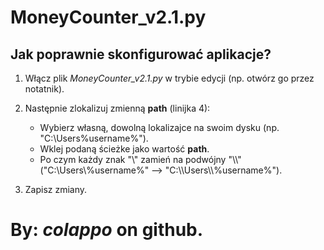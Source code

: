 # MoneyCounter_v2.1.py


## Jak poprawnie skonfigurować aplikacje?

1. Włącz plik *MoneyCounter_v2.1.py* w trybie edycji (np. otwórz go przez notatnik).

2. Następnie zlokalizuj zmienną **path** (linijka 4):
    - Wybierz własną, dowolną lokalizajce na swoim dysku (np. "C:\Users\%username%").
    - Wklej podaną ścieżke jako wartość **path**.
    - Po czym każdy znak "\\" zamień na podwójny "\\\\" ("C:\\Users\\%username%" --> "C:\\\\Users\\\\%username%").

3. Zapisz zmiany.


# By: ***colappo*** on github.
